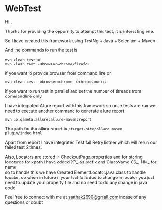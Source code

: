 # WebTest

Hi ,

Thanks for providing the oppurnity to attempt this test, it is interesting one.

So I have created this framework using TestNg + Java + Selenium + Maven

And the commands to run the test is 

```mvn clean test```  or      
```mvn clean test -Dbrowser=chrome/firefox```
 
if you want to provide browser from command line
or 

```mvn clean test -Dbrowser=chrome -DthreadCount=2``` 

if you want to run test in parallel and set the number of threads from commandline only

I have integrated Allure report with this framework so once tests are run we need to execute another command to generate allure report
 
 ```mvn io.qameta.allure:allure-maven:report```

The path for the allure report is ```/target/site/allure-maven-plugin/index.html```

Apart from report I have integrated Test fail Retry listner which will rerun our failed test 2 times.

Also, Locators are stored in CheckoutPage.properties and for storing locatores for xpath I have added XP_ as prefix and ClassName CS_, NM_ for name  
so to handle this we have Created ElementLocator.java class to handle locator, so when in future if your test fails due to change in locator you just need to update your property file and no need to do any change in java code

Feel free to connect with me at sarthak2990@gmail.com incase of any questions or doubt
